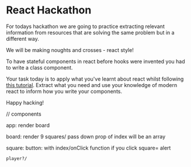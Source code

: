 # React Hackathon

For todays hackathon we are going to practice extracting relevant information from resources that are solving the same problem but in a different way.

We will be making noughts and crosses - react style!

To have stateful components in react before hooks were invented you had to write a class component.

Your task today is to apply what you've learnt about react whilst following [this tutorial](https://reactjs.org/tutorial/tutorial.html). Extract what you need and use your knowledge of modern react to inform how you write your components.

Happy hacking!


// components

app:
    render board

board:
    render 9 squares/ pass down prop of index
    will be an array


square:
    button: with index/onClick function 
    if you click square= alert

    player?/
